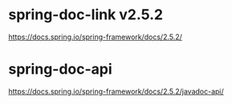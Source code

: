 
# spring-doc-link v2.5.2
https://docs.spring.io/spring-framework/docs/2.5.2/

# spring-doc-api
https://docs.spring.io/spring-framework/docs/2.5.2/javadoc-api/
